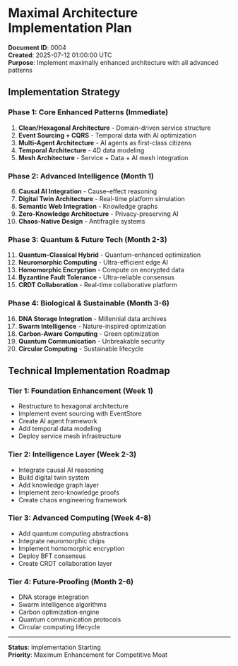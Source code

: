 # Maximal Architecture Implementation Plan
**Document ID**: 0004  
**Created**: 2025-07-12 01:00:00 UTC  
**Purpose**: Implement maximally enhanced architecture with all advanced patterns

## Implementation Strategy

### Phase 1: Core Enhanced Patterns (Immediate)
1. **Clean/Hexagonal Architecture** - Domain-driven service structure
2. **Event Sourcing + CQRS** - Temporal data with AI optimization
3. **Multi-Agent Architecture** - AI agents as first-class citizens
4. **Temporal Architecture** - 4D data modeling
5. **Mesh Architecture** - Service + Data + AI mesh integration

### Phase 2: Advanced Intelligence (Month 1)
6. **Causal AI Integration** - Cause-effect reasoning
7. **Digital Twin Architecture** - Real-time platform simulation
8. **Semantic Web Integration** - Knowledge graphs
9. **Zero-Knowledge Architecture** - Privacy-preserving AI
10. **Chaos-Native Design** - Antifragile systems

### Phase 3: Quantum & Future Tech (Month 2-3)
11. **Quantum-Classical Hybrid** - Quantum-enhanced optimization
12. **Neuromorphic Computing** - Ultra-efficient edge AI
13. **Homomorphic Encryption** - Compute on encrypted data
14. **Byzantine Fault Tolerance** - Ultra-reliable consensus
15. **CRDT Collaboration** - Real-time collaborative platform

### Phase 4: Biological & Sustainable (Month 3-6)
16. **DNA Storage Integration** - Millennial data archives
17. **Swarm Intelligence** - Nature-inspired optimization
18. **Carbon-Aware Computing** - Green optimization
19. **Quantum Communication** - Unbreakable security
20. **Circular Computing** - Sustainable lifecycle

## Technical Implementation Roadmap

### Tier 1: Foundation Enhancement (Week 1)
- Restructure to hexagonal architecture
- Implement event sourcing with EventStore
- Create AI agent framework
- Add temporal data modeling
- Deploy service mesh infrastructure

### Tier 2: Intelligence Layer (Week 2-3)
- Integrate causal AI reasoning
- Build digital twin system
- Add knowledge graph layer
- Implement zero-knowledge proofs
- Create chaos engineering framework

### Tier 3: Advanced Computing (Week 4-8)
- Add quantum computing abstractions
- Integrate neuromorphic chips
- Implement homomorphic encryption
- Deploy BFT consensus
- Create CRDT collaboration layer

### Tier 4: Future-Proofing (Month 2-6)
- DNA storage integration
- Swarm intelligence algorithms
- Carbon optimization engine
- Quantum communication protocols
- Circular computing lifecycle

---
**Status**: Implementation Starting  
**Priority**: Maximum Enhancement for Competitive Moat
